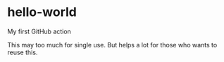 # hello-world
My first GitHub action

This may too much for single use.
But helps a lot for those who wants to reuse this.
